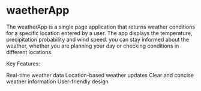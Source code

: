 # waetherApp
The weatherApp is a single page application that returns weather conditions for a specific location entered by a user. The app displays the temperature, precipitation probability and wind speed.
you can stay informed about the weather, whether you are planning your day or checking conditions in different locations.

Key Features:

Real-time weather data
Location-based weather updates
Clear and concise weather information
User-friendly design
